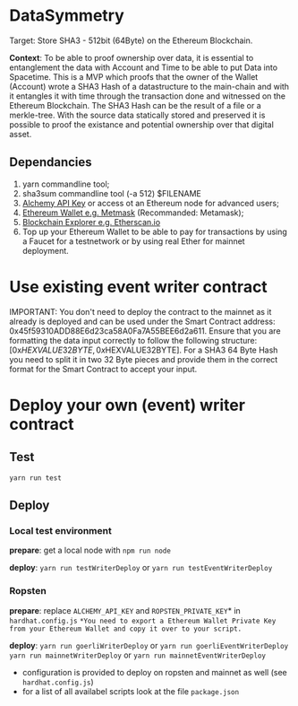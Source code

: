 # DataSymmetry
Target: Store SHA3 - 512bit (64Byte) on the Ethereum Blockchain.

**Context**: To be able to proof ownership over data, it is essential to entanglement the data with Account and Time to be able to put Data into Spacetime.
This is a MVP which proofs that the owner of the Wallet (Account) wrote a SHA3 Hash of a datastructure to the main-chain and with it entangles it with time through the transaction done and witnessed on the Ethereum Blockchain. The SHA3 Hash can be the result of a file or a merkle-tree. With the source data statically stored and preserved it is possible to proof the existance and potential ownership over that digital asset.

## Dependancies
1. yarn commandline tool;
2. sha3sum commandline tool (-a 512) $FILENAME
3. [Alchemy API Key](https://dashboard.alchemyapi.io/) or access ot an Ethereum node for advanced users;
4. [Ethereum Wallet e.g. Metmask](https://metamask.io/download) (Recommanded: Metamask);
5. [Blockchain Explorer e.g. Etherscan.io](https://etherscan.io/)
6. Top up your Ethereum Wallet to be able to pay for transactions by using a Faucet for a testnetwork or by using real Ether for mainnet deployment.

# Use existing event writer contract

IMPORTANT: You don't need to deploy the contract to the mainnet as it already is deployed and can be used under the 
Smart Contract address: 0x45f59310ADD88E6d23ca58A0Fa7A55BEE6d2a611. Ensure that you are formatting the data input correctly to follow the following structure: [0x$HEXVALUE32BYTE,0x$HEXVALUE32BYTE]. For a SHA3 64 Byte Hash you need to split it in two 32 Byte pieces and provide them in the correct format for the Smart Contract to accept your input.

# Deploy your own (event) writer contract

## Test
`yarn run test`

## Deploy
### Local test environment
**prepare**: get a local node with `npm run node` 

**deploy**: `yarn run testWriterDeploy` or `yarn run testEventWriterDeploy`

### Ropsten
**prepare**: replace `ALCHEMY_API_KEY` and `ROPSTEN_PRIVATE_KEY`* in `hardhat.config.js`
`*You need to export a Ethereum Wallet Private Key from your Ethereum Wallet and copy it over to your script.`

**deploy**: `yarn run goerliWriterDeploy` or `yarn run goerliEventWriterDeploy`
            `yarn run mainnetWriterDeploy` or `yarn run mainnetEventWriterDeploy`

- configuration is provided to deploy on ropsten and mainnet as well (see `hardhat.config.js`)
- for a list of all availabel scripts look at the file `package.json`
